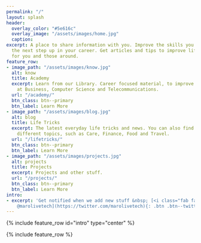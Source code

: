 ```yaml
---
permalink: "/"
layout: splash
header:
  overlay_color: "#5e616c"
  overlay_image: "/assets/images/home.jpg"
  caption: 
excerpt: A place to share information with you. Improve the skills you need for making
  the next step up in your career. Get articles and tips to improve life
  for you and those around.
feature_row:
- image_path: "/assets/images/know.jpg"
  alt: know
  title: Academy
  excerpt: Learn from our Library. Career focused material, to improve your skills
    at Business, Computer Science and Telecommunications.
  url: "/academy/"
  btn_class: btn--primary
  btn_label: Learn More
- image_path: "/assets/images/blog.jpg"
  alt: blog
  title: Life Tricks
  excerpt: The latest everyday life tricks and news. You can also find guides about
    different topics, such as Care, Finance, Food and Travel.
  url: "/lifetricks/"
  btn_class: btn--primary
  btn_label: Learn More
- image_path: "/assets/images/projects.jpg"
  alt: projects
  title: Projects
  excerpt: Projects and other stuff.
  url: "/projects/"
  btn_class: btn--primary
  btn_label: Learn More
intro:
- excerpt: 'Get notified when we add new stuff &nbsp; [<i class="fab fa-twitter"></i>
    @marolivetech](https://twitter.com/marolivetech){: .btn .btn--twitter}'
---
```


{% include feature_row id="intro" type="center" %}

{% include feature_row %}
